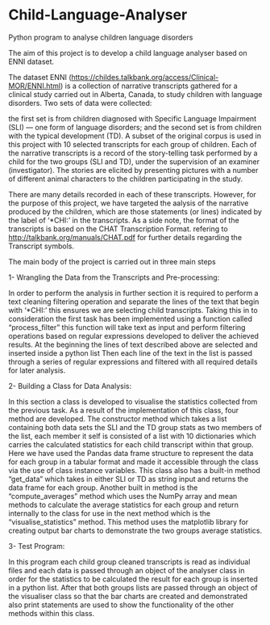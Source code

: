 # Child-Language-Analyser
Python program to analyse children language disorders 

The aim of this project is to develop a child language analyser based on ENNI dataset.

The dataset ENNI (https://childes.talkbank.org/access/Clinical-MOR/ENNI.html) is a collection of narrative transcripts gathered for a clinical study carried out in Alberta, Canada, to study children with language disorders. Two sets of data were collected:

the first set is from children diagnosed with Specific Language Impairment (SLI) — one form of language disorders; and the second set is from children with the typical development (TD). A subset of the original corpus is used in this project with 10 selected transcripts for each group of children. Each of the narrative transcripts is a record of the story-telling task performed by a child for the two groups (SLI and TD), under the supervision of an examiner (investigator). The stories are elicited by presenting pictures with a number of different animal characters to the children participating in the study.

There are many details recorded in each of these transcripts. However, for the purpose of this project, we have targeted the aalysis of the narrative produced by the children, which are those statements (or lines) indicated by the label of ‘*CHI:’ in the transcripts. As a side note, the format of the transcripts is based on the CHAT Transcription Format. refering to http://talkbank.org/manuals/CHAT.pdf for further details regarding the Transcript symbols.

The main body of the project is carried out in three main steps

1-  Wrangling the Data from the Transcripts and Pre-processing:

In order to perform the analysis in further section it is required to perform a text cleaning filtering operation and separate the lines of the text that begin with ‘*CHI:’ this ensures we are selecting child transcripts. Taking this in to consideration the first task has been implemented using a function called “process_filter” this function will take text as input and perform filtering operations based on regular expressions developed to deliver the achieved results.
At the beginning the lines of text described above are selected and inserted inside a python list
Then each line of the text in the list is passed through a series of regular expressions and filtered with all required details for later analysis.

2-  Building a Class for Data Analysis:

In this section a class is developed to visualise the statistics collected from the previous task. As a result of the implementation of this class, four method are developed.
The constructor method which takes a list containing both data sets the SLI and the TD group stats as two members of the list, each member it self is consisted of a list with 10 dictionaries which carries the calculated statistics for each child transcript within that group. Here we have used the Pandas data frame structure to represent the data for each group in a tabular format and made it accessible through the class via the use of class instance variables. This class also has a built-in method “get_data” which takes in either SLI or TD as string input and returns the data frame for each group. Another built in method is the “compute_averages” method which uses the NumPy array and mean methods to calculate the average statistics for each group and return internally to the class for use in the next method which is the “visualise_statistics” method. This method uses the matplotlib library for creating output bar charts to demonstrate the two groups average statistics.

3-  Test Program:

In this program each child group cleaned transcripts is read as individual files and each data is passed through an object of the analyser class in order for the statistics to be calculated the result for each group is inserted in a python list.
After that both groups lists are passed through an object of the visualiser class so that the bar charts are created and demonstrated also print statements are used to show the functionality of the other methods within this class.

